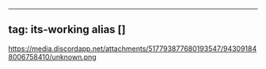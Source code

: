 
---
tag: its-working
alias []
---

https://media.discordapp.net/attachments/517793877680193547/943091848006758410/unknown.png
